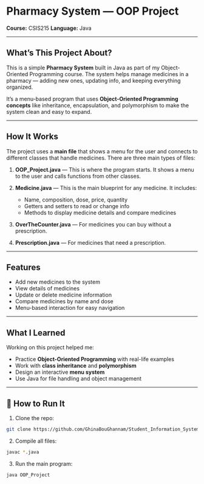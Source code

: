 # Pharmacy System — OOP Project

**Course:** CSIS215
**Language:** Java

---

##  What’s This Project About?

This is a simple **Pharmacy System** built in Java as part of my Object-Oriented Programming course. The system helps manage medicines in a pharmacy — adding new ones, updating info, and keeping everything organized.

It’s a menu-based program that uses **Object-Oriented Programming concepts** like inheritance, encapsulation, and polymorphism to make the system clean and easy to expand.

---

## How It Works

The project uses a **main file** that shows a menu for the user and connects to different classes that handle medicines. There are three main types of files:

1. **OOP_Project.java** — This is where the program starts. It shows a menu to the user and calls functions from other classes.

2. **Medicine.java** — This is the main blueprint for any medicine. It includes:

   * Name, composition, dose, price, quantity
   * Getters and setters to read or change info
   * Methods to display medicine details and compare medicines

3. **OverTheCounter.java** — For medicines you can buy without a prescription.

4. **Prescription.java** — For medicines that need a prescription.

---

##  Features

* Add new medicines to the system
* View details of medicines
* Update or delete medicine information
* Compare medicines by name and dose
* Menu-based interaction for easy navigation

---

## What I Learned

Working on this project helped me:

* Practice **Object-Oriented Programming** with real-life examples
* Work with **class inheritance** and **polymorphism**
* Design an interactive **menu system**
* Use Java for file handling and object management

---

## 🚀 How to Run It

1. Clone the repo:

```bash
git clone https://github.com/GhinaBouGhannam/Student_Information_System.git
```

2. Compile all files:

```bash
javac *.java
```

3. Run the main program:

```bash
java OOP_Project
```
